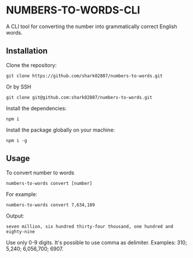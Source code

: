 # NUMBERS-TO-WORDS-CLI

A CLI tool for converting the number into grammatically correct English words.

## Installation

Clone the repository:

```
git clone https://github.com/shark02807/numbers-to-words.git
```
Or by SSH
```
git clone git@github.com:shark02807/numbers-to-words.git
```

Install the dependencies:

```
npm i
```

Install the package globally on your machine:

```
npm i -g
```

## Usage

To convert number to words

```
numbers-to-words convert [number]
```

For example:

```
numbers-to-words convert 7,634,189
```

Output:

```
seven million, six hundred thirty-four thousand, one hundred and eighty-nine
```

Use only 0-9 digits. It\'s possible to use comma as delimiter. Examples: 310; 5,240; 6,056,700; 6907.
